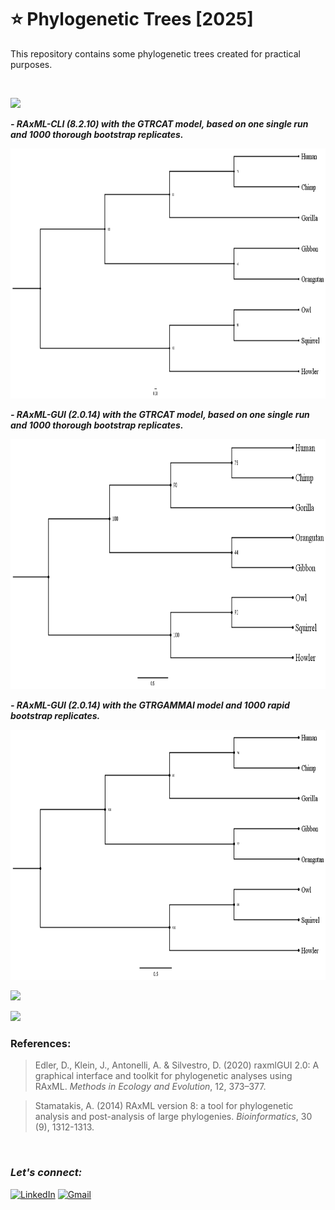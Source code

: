 # :star: Phylogenetic Trees [2025]

This repository contains some phylogenetic trees created for practical purposes.

<br>

![](https://img.shields.io/badge/MAXIMUM%20LIKELIHOOD%20-Randomized%20Axelerated%20Maximum%20Likelihood%20[RAxML]-green?style=for-the-badge)

***- RAxML-CLI (8.2.10) with the GTRCAT model, based on one single run and 1000 thorough bootstrap replicates.***

<img src="https://github.com/Rohit-Rannavre/Phylogenetic-Trees/blob/main/Trees/3.%20RAxML%20CLI.png" width="600" height="400">

***- RAxML-GUI (2.0.14) with the GTRCAT model, based on one single run and 1000 thorough bootstrap replicates.***

<img src="https://github.com/Rohit-Rannavre/Phylogenetic-Trees/blob/main/Trees/1.RAxML-GUI.png" width="600" height="400">

***- RAxML-GUI (2.0.14) with the GTRGAMMAI model and 1000 rapid bootstrap replicates.***

<img src="https://github.com/Rohit-Rannavre/Phylogenetic-Trees/blob/main/Trees/2.%20RAxML%20GUI.png" width="600" height="400">

![](https://img.shields.io/badge/MAXIMUM%20LIKELIHOOD%20-Phylogenetic%20Estimation%20Using%20Maximum%20Likelihood%20[PhyML]-54c7b9?style=for-the-badge)

![](https://img.shields.io/badge/MAXIMUM%20LIKELIHOOD%20-IQ--TREE-eb3471?style=for-the-badge)

### **References:**
> Edler, D., Klein, J., Antonelli, A. & Silvestro, D. (2020) raxmlGUI 2.0: A graphical interface and toolkit for phylogenetic analyses using RAxML. *Methods in Ecology and Evolution*, 12, 373–377.

> Stamatakis, A. (2014) RAxML version 8: a tool for phylogenetic analysis and post-analysis of large phylogenies. *Bioinformatics*, 30 (9), 1312-1313.

<br>

### ***Let's connect:*** 
[![LinkedIn](https://img.shields.io/badge/linkedin-%230077B5.svg?style=for-the-badge&logo=linkedin&logoColor=white)](https://www.linkedin.com/in/rohit-rannavre) 
[![Gmail](https://img.shields.io/badge/Gmail-D14836?style=for-the-badge&logo=gmail&logoColor=white)](mailto:rohit.rannavre@gmail.com)  
